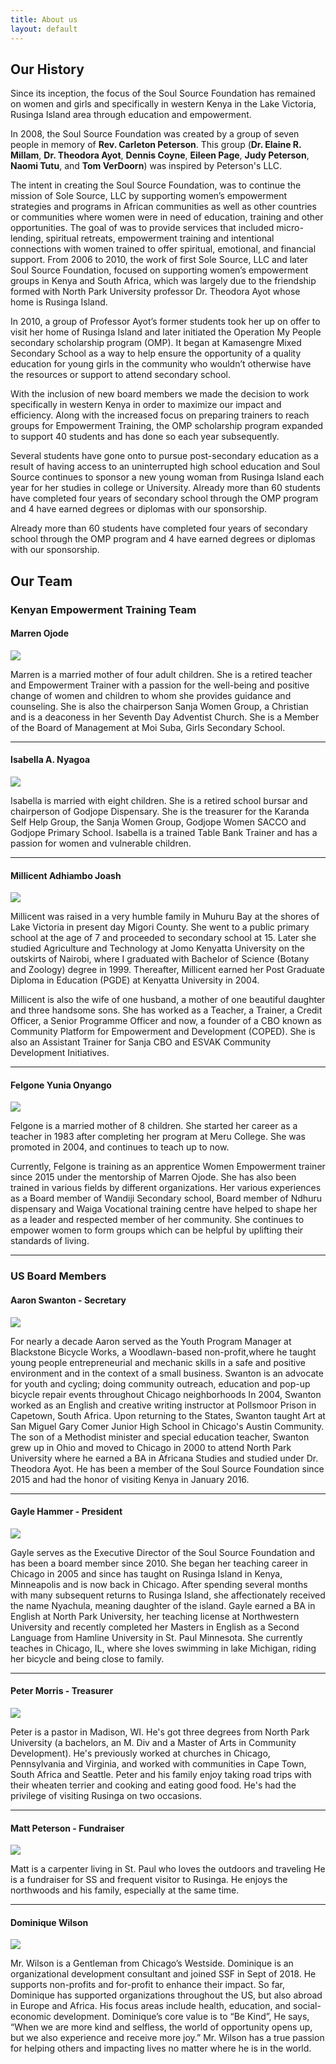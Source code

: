 ```yaml
---
title: About us
layout: default
---
```


## Our History

Since its inception, the focus of the Soul Source Foundation has remained on women and girls and specifically in western Kenya in the Lake Victoria, Rusinga Island area through education and empowerment.

In 2008, the Soul Source Foundation was created by a group of seven people in memory of **Rev. Carleton Peterson**. This group (<b>Dr. Elaine R. Millam</b>, <b>Dr. Theodora Ayot</b>, <b>Dennis Coyne</b>, <b>Eileen Page</b>, <b>Judy Peterson</b>, <b>Naomi Tutu</b>, and <b>Tom VerDoorn</b>) was inspired by Peterson's LLC. 

The intent in creating the Soul Source Foundation, was to continue the mission of Sole Source, LLC by supporting women’s empowerment strategies and programs in African communities as well as other countries or communities where women were in need of education, training and other opportunities. The goal of was to provide services that included micro-lending, spiritual retreats, empowerment training and intentional connections with women trained to offer spiritual, emotional, and financial support. From 2006 to 2010, the work of first Sole Source, LLC and later Soul Source Foundation, focused on supporting women’s empowerment groups in Kenya and South Africa, which was largely due to the friendship formed with North Park University professor Dr. Theodora Ayot whose home is Rusinga Island.

In 2010, a group of Professor Ayot’s former students took her up on offer to visit her home of Rusinga Island and later initiated the Operation My People secondary scholarship program (OMP). It began at Kamasengre Mixed Secondary School as a way to help ensure the opportunity of a quality education for young girls in the community who wouldn’t otherwise have the resources or support to attend secondary school.

With the inclusion of new board members we made the decision to work specifically in western Kenya in order to maximize our impact and efficiency. Along with the increased focus on preparing trainers to reach groups for Empowerment Training, the OMP scholarship program expanded to support 40 students and has done so each year subsequently.

Several students have gone onto to pursue post-secondary education as a result of having access to an uninterrupted high school education and Soul Source continues to sponsor a new young woman from Rusinga Island each year for her studies in college or University. Already more than 60 students have completed four years of secondary school through the OMP program and 4 have earned degrees or diplomas with our sponsorship.

Already more than 60 students have completed four years of secondary school through the OMP program and 4 have earned degrees or diplomas with our sponsorship.

## Our Team

### Kenyan Empowerment Training Team

#### Marren Ojode

<img class="bio" src="/assets/images/staff/thumb-marren-cropped.jpg"/>

Marren is a married mother of four adult children. She is a retired teacher and Empowerment Trainer with a passion for the well-being and positive change of women and children to whom she provides guidance and counseling. She is also the chairperson Sanja Women Group, a Christian and is a deaconess in her Seventh Day Adventist Church. She is a Member of the Board of Management at Moi Suba, Girls Secondary School.

<hr class="clear"/>

#### Isabella A. Nyagoa

<img class="bio" src="/assets/images/staff/thumb-isabella-cropped.jpg"/>

Isabella is married with eight children. She is a retired school bursar and chairperson of Godjope Dispensary. She is the treasurer for the Karanda Self Help Group, the Sanja Women Group, Godjope Women SACCO and Godjope Primary School.  Isabella is a trained Table Bank Trainer and has a passion for women and vulnerable children.

<hr class="clear"/>

#### Millicent Adhiambo Joash

<img class="bio" src="/assets/images/staff/thumb-millicent-cropped.jpg"/>

Millicent was raised in a very humble family in Muhuru Bay at the shores of Lake Victoria in present day Migori County. She went to a public primary school at the age of 7 and proceeded to secondary school at 15. Later she studied Agriculture and Technology at Jomo Kenyatta University on the outskirts of Nairobi, where I graduated with Bachelor of Science (Botany and Zoology) degree in 1999. Thereafter, Millicent earned her  Post Graduate Diploma in Education (PGDE) at Kenyatta University in 2004.

Millicent is also the wife of one husband, a mother of one beautiful daughter and three handsome sons. She has  worked as a Teacher, a Trainer, a Credit Officer, a Senior Programme Officer and now, a founder of a CBO known as Community Platform for Empowerment and Development (COPED). She is also an Assistant Trainer for Sanja CBO and ESVAK Community Development Initiatives.

<hr class="clear"/>

#### Felgone Yunia Onyango

<img class="bio" src="/assets/images/staff/thumb-felgone-cropped.jpg"/>

Felgone is a married mother of 8 children. She started her career as a teacher in 1983 after completing her program at Meru College. She was promoted in 2004, and continues to teach up to now.

Currently, Felgone is training as an apprentice Women Empowerment trainer since 2015 under the mentorship of Marren Ojode. She has also been trained in various fields by different organizations. Her various experiences as a Board member of Wandiji Secondary school, Board member of Ndhuru dispensary and Waiga Vocational training centre have helped to shape her as a leader and respected member of her community. She continues to empower women to form groups which can be helpful by uplifting their standards of living.

<hr class="clear"/>


### US Board Members

#### Aaron Swanton - Secretary

<img class="bio" src="/assets/images/staff/thumb-aaron-cropped.jpg"/>

For nearly a decade Aaron served as the Youth Program Manager at Blackstone Bicycle Works, a Woodlawn-based non-profit,where he taught young people entrepreneurial and mechanic skills in a safe and positive environment and in the context of a small business. Swanton is an advocate for youth and cycling; doing community outreach, education and pop-up bicycle repair events throughout Chicago neighborhoods  In 2004, Swanton worked as an English and creative writing instructor at  Pollsmoor Prison in Capetown, South Africa. Upon returning to the States, Swanton taught Art at San Miguel Gary Comer Junior High School in Chicago's Austin Community. The son of a Methodist minister and special education teacher, Swanton grew up in Ohio and moved to Chicago in 2000 to attend North Park University where he earned a BA in Africana Studies and studied under Dr. Theodora Ayot.  He has been a member of the Soul Source Foundation since 2015 and had the honor of visiting Kenya in January 2016.

<hr class="clear"/>

#### Gayle Hammer - President

<img class="bio" src="/assets/images/staff/thumb-gayle-cropped.jpg"/>

Gayle serves as the Executive Director of the Soul Source Foundation and has been a board member since 2010. She began her teaching career in Chicago in 2005 and since has taught on Rusinga Island in Kenya, Minneapolis and is now back in Chicago. After spending several months with many subsequent returns to Rusinga Island, she affectionately received the name Nyachula, meaning daughter of the island. Gayle earned a BA in English at North Park University, her teaching license at Northwestern University and recently completed her Masters in English as a Second Language from Hamline University in St. Paul Minnesota. She currently teaches in Chicago, IL, where she loves swimming in lake Michigan, riding her bicycle and being close to family.

<hr class="clear"/>

#### Peter Morris - Treasurer

<img class="bio" src="/assets/images/staff/thumb-peter-cropped.jpg"/>

Peter is a pastor in Madison, WI.  He's got three degrees from North Park University (a bachelors, an M. Div and a Master of Arts in Community Development). He's previously worked at churches in Chicago, Pennsylvania and Virginia, and worked with communities in Cape Town, South Africa and Seattle.  Peter and his family enjoy taking road trips with their wheaten terrier and cooking and eating good food. He's had the privilege of visiting Rusinga on two occasions.

<hr class="clear"/>

#### Matt Peterson - Fundraiser

<img class="bio" src="/assets/images/staff/thumb-matt-cropped.jpg"/>

Matt is a carpenter living in St. Paul who loves the outdoors and traveling He is a fundraiser for SS and frequent visitor to Rusinga. He enjoys the northwoods and his family, especially at the same time.

<hr class="clear"/>

#### Dominique Wilson 

<img class="bio" src="/assets/images/staff/Dominique.jpg"/> 

Mr. Wilson is a Gentleman from Chicago’s Westside. Dominique is an organizational development consultant and joined SSF in Sept of 2018. He supports non-profits and for-profit to enhance their impact. So far, Dominique has supported organizations throughout the US, but also abroad in Europe and Africa. His focus areas include health, education, and social-economic development. Dominique’s core value is to “Be Kind”, He says, “When we are more kind and selfless, the world of opportunity opens up, but we also experience and receive more joy.” Mr. Wilson has a true passion for helping others and impacting lives no matter where he is in the world.
